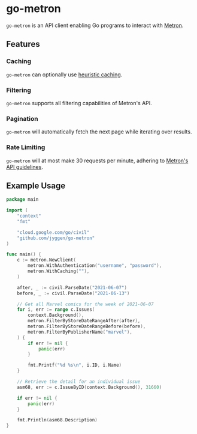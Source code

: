 # go-metron

`go-metron` is an API client enabling Go programs to interact with [Metron](https://metron.cloud/).

## Features

### Caching

`go-metron` can optionally use [heuristic caching](https://developer.mozilla.org/en-US/docs/Web/HTTP/Caching#heuristic_caching). 

### Filtering

`go-metron` supports all filtering capabilities of Metron's API.

### Pagination

`go-metron` will automatically fetch the next page while iterating over results.

### Rate Limiting

`go-metron` will at most make 30 requests per minute, adhering to [Metron's API guidelines](https://metron.cloud/pages/guidelines/api/).

## Example Usage

```go
package main

import (
	"context"
	"fmt"

	"cloud.google.com/go/civil"
	"github.com/jyggen/go-metron"
)

func main() {
	c := metron.NewClient(
		metron.WithAuthentication("username", "password"),
		metron.WithCaching(""),
	)

	after, _ := civil.ParseDate("2021-06-07")
	before, _ := civil.ParseDate("2021-06-13")

	// Get all Marvel comics for the week of 2021-06-07
	for i, err := range c.Issues(
		context.Background(),
		metron.FilterByStoreDateRangeAfter(after),
		metron.FilterByStoreDateRangeBefore(before),
		metron.FilterByPublisherName("marvel"),
	) {
		if err != nil {
			panic(err)
		}

		fmt.Printf("%d %s\n", i.ID, i.Name)
	}

	// Retrieve the detail for an individual issue
	asm68, err := c.IssueByID(context.Background(), 31660)

	if err != nil {
		panic(err)
	}

	fmt.Println(asm68.Description)
}
```